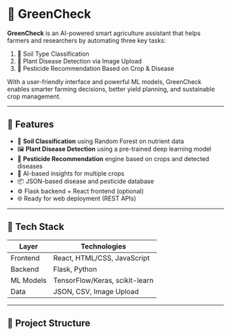# 🌿 GreenCheck

**GreenCheck** is an AI-powered smart agriculture assistant that helps farmers and researchers by automating three key tasks:

1. 🧪 Soil Type Classification  
2. 🦠 Plant Disease Detection via Image Upload  
3. 🧴 Pesticide Recommendation Based on Crop & Disease

With a user-friendly interface and powerful ML models, GreenCheck enables smarter farming decisions, better yield planning, and sustainable crop management.

---

## 🚀 Features

- 🎤 **Soil Classification** using Random Forest on nutrient data
- 🖼️ **Plant Disease Detection** using a pre-trained deep learning model
- 🧪 **Pesticide Recommendation** engine based on crops and detected diseases
- 🧠 AI-based insights for multiple crops
- 📦 JSON-based disease and pesticide database
- ⚙️ Flask backend + React frontend (optional)
- 🌐 Ready for web deployment (REST APIs)

---

## 🧠 Tech Stack

| Layer     | Technologies               |
|-----------|----------------------------|
| Frontend  | React, HTML/CSS, JavaScript |
| Backend   | Flask, Python               |
| ML Models | TensorFlow/Keras, scikit-learn |
| Data      | JSON, CSV, Image Upload     |

---

## 📂 Project Structure

